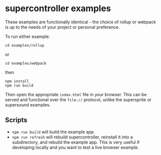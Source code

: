 # supercontroller examples

These examples are functionally identical - the choice of rollup or webpack is up to the needs of your project or personal preference.

To run either example:

```
cd examples/rollup
```
or
```
cd examples/webpack
```

then

```
npm install
npm run build
```

Then open the appropriate `index.html` file in your browser. This can be served and functional over the `file://` protocol, unlike the supersprite or supersound examples.

## Scripts

- `npm run build` will build the example app.
- `npm run refresh` will rebuild supercontroller, reinstall it into a subdirectory, and rebuild the example app. This is very useful if developing locally and you want to test a live browser example.